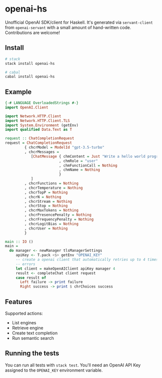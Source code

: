 # openai-hs

Unofficial OpenAI SDK/client for Haskell. It's generated via `servant-client` from `openai-servant` with a small amount of hand-written code. Contributions are welcome!

## Install

``` sh
# stack
stack install openai-hs

# cabal
cabal install openai-hs
```

## Example

``` haskell
{-# LANGUAGE OverloadedStrings #-}
import OpenAI.Client

import Network.HTTP.Client
import Network.HTTP.Client.TLS
import System.Environment (getEnv)
import qualified Data.Text as T

request :: ChatCompletionRequest
request = ChatCompletionRequest 
         { chcrModel = ModelId "gpt-3.5-turbo"
         , chcrMessages = 
            [ChatMessage { chmContent = Just "Write a hello world program in Haskell"
                         , chmRole = "user"
                         , chmFunctionCall = Nothing
                         , chmName = Nothing
                         }
            ]
         , chcrFunctions = Nothing
         , chcrTemperature = Nothing
         , chcrTopP = Nothing
         , chcrN = Nothing
         , chcrStream = Nothing
         , chcrStop = Nothing
         , chcrMaxTokens = Nothing
         , chcrPresencePenalty = Nothing
         , chcrFrequencyPenalty = Nothing
         , chcrLogitBias = Nothing
         , chcrUser = Nothing
         }

main :: IO ()
main =
  do manager <- newManager tlsManagerSettings
     apiKey <- T.pack <$> getEnv "OPENAI_KEY"
     -- create a openai client that automatically retries up to 4 times on network
     -- errors
     let client = makeOpenAIClient apiKey manager 4
     result <- completeChat client request        
     case result of
       Left failure -> print failure
       Right success -> print $ chrChoices success
```

## Features

Supported actions:

* List engines
* Retrieve engine
* Create text completion
* Run semantic search

## Running the tests

You can run all tests with `stack test`. You'll need an OpenAI API Key assigned to the `OPENAI_KEY` environment variable.
